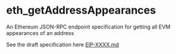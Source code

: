 # eth_getAddressAppearances
An Ethereum JSON-RPC endpoint specification for getting all EVM appearances of an address

See the draft specification here [EIP-XXXX.md](EIP-XXXX.md)
